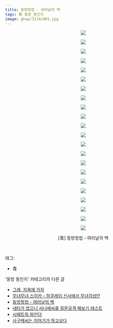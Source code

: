```yaml
---
title: 동방청첩 - 여러날의 백
tags: 青 동방_동인지
image: ghap/3114/001.jpg
---
```

<div class="article">
<p style="text-align: center; clear: none; float: none;"><img src="{{ site.nasurl }}/ghap/3114/001.jpg"/></p>
<p style="text-align: center; clear: none; float: none;"><img src="{{ site.nasurl }}/ghap/3114/002.jpg"/></p>
<p style="text-align: center; clear: none; float: none;"><img src="{{ site.nasurl }}/ghap/3114/003.jpg"/></p>
<p style="text-align: center; clear: none; float: none;"><img src="{{ site.nasurl }}/ghap/3114/004.jpg"/></p>
<p style="text-align: center; clear: none; float: none;"><img src="{{ site.nasurl }}/ghap/3114/005.jpg"/></p>
<p style="text-align: center; clear: none; float: none;"><img src="{{ site.nasurl }}/ghap/3114/006.jpg"/></p>
<p style="text-align: center; clear: none; float: none;"><img src="{{ site.nasurl }}/ghap/3114/007.jpg"/></p>
<p style="text-align: center; clear: none; float: none;"><img src="{{ site.nasurl }}/ghap/3114/008.jpg"/></p>
<p style="text-align: center; clear: none; float: none;"><img src="{{ site.nasurl }}/ghap/3114/009.jpg"/></p>
<p style="text-align: center; clear: none; float: none;"><img src="{{ site.nasurl }}/ghap/3114/010.jpg"/></p>
<p style="text-align: center; clear: none; float: none;"><img src="{{ site.nasurl }}/ghap/3114/011.jpg"/></p>
<p style="text-align: center; clear: none; float: none;"><img src="{{ site.nasurl }}/ghap/3114/012.jpg"/></p>
<p style="text-align: center; clear: none; float: none;"><img src="{{ site.nasurl }}/ghap/3114/013.jpg"/></p>
<p style="text-align: center; clear: none; float: none;"><img src="{{ site.nasurl }}/ghap/3114/014.jpg"/></p>
<p style="text-align: center; clear: none; float: none;"><img src="{{ site.nasurl }}/ghap/3114/015.jpg"/></p>
<p style="text-align: center; clear: none; float: none;"><img src="{{ site.nasurl }}/ghap/3114/016.jpg"/></p>
<p style="text-align: center; clear: none; float: none;"><img src="{{ site.nasurl }}/ghap/3114/017.jpg"/></p>
<p style="text-align: center; clear: none; float: none;"><img src="{{ site.nasurl }}/ghap/3114/018.jpg"/></p>
<p style="text-align: center; clear: none; float: none;"><img src="{{ site.nasurl }}/ghap/3114/019.jpg"/></p>
<p style="text-align: center; clear: none; float: none;"><img src="{{ site.nasurl }}/ghap/3114/020.jpg"/></p>
<p style="text-align: center; clear: none; float: none;"><img src="{{ site.nasurl }}/ghap/3114/021.jpg"/></p>
<p style="text-align: center; clear: none; float: none;"><img src="{{ site.nasurl }}/ghap/3114/022.jpg"/></p>
<p style="text-align: center; clear: none; float: none;">[青] 동방청첩 - 여러날의 백</p>
<p><br/></p>
</div><div class="tagTrail">
<p>태그: </p>
<ul>
<li>青</li>
</ul>
</div><div class="another">
<p>'동방 동인지' 카테고리의 다른 글</p>
<ul>
<li><a href="/2017-01-12-ghap_3116">그래, 지옥에 가자</a></li>
<li><a href="/2017-01-12-ghap_3115">무녀무녀 스이카 - 하쿠레이 신사에서 무녀각성!?</a></li>
<li><a href="/2017-01-12-ghap_3114">동방청첩 - 여러날의 백</a></li>
<li><a href="/2017-01-12-ghap_3113">네타가 없으니 사나에씨를 질문공격 해보기 테스트</a></li>
<li><a href="/2017-01-12-ghap_3111">시메트릭 파인더</a></li>
<li><a href="/2017-01-12-ghap_3109">사구메씨는 이야기가 하고싶다</a></li>
</ul>
</div><div class="cb_module cb_fluid">
<div class="cb_wrt cb_profile">
</div><!-- commentList close -->
</div>